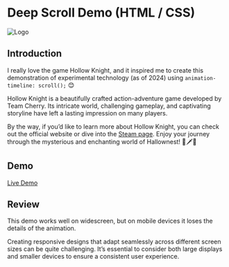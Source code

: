 # Deep Scroll Demo (HTML / CSS)
![Logo](https://forofora.github.io/img/favicon.ico) 

## Introduction

I really love the game Hollow Knight, and it inspired me to create this demonstration of experimental technology (as of 2024) using `animation-timeline: scroll();` 😊

Hollow Knight is a beautifully crafted action-adventure game developed by Team Cherry. Its intricate world, challenging gameplay, and captivating storyline have left a lasting impression on many players.

By the way, if you’d like to learn more about Hollow Knight, you can check out the official website or dive into the [Steam page](https://store.steampowered.com/app/367520/Hollow_Knight/). Enjoy your journey through the mysterious and enchanting world of Hallownest! 🌟🗡️🌟


## Demo

[Live Demo](https://forofora.github.io/)

## Review

This demo works well on widescreen, but on mobile devices it loses the details of the animation.

Creating responsive designs that adapt seamlessly across different screen sizes can be quite challenging. It’s essential to consider both large displays and smaller devices to ensure a consistent user experience.
